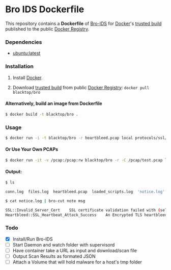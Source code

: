 Bro IDS Dockerfile
=============

This repository contains a **Dockerfile** of [Bro-IDS](http://www.bro.org/index.html) for [Docker](https://www.docker.io/)'s [trusted build](https://index.docker.io/u/blacktop/bro/) published to the public [Docker Registry](https://index.docker.io/).

### Dependencies

* [ubuntu:latest](https://index.docker.io/_/ubuntu/)


### Installation

1. Install [Docker](https://www.docker.io/).

2. Download [trusted build](https://index.docker.io/u/blacktop/bro/) from public [Docker Registry](https://index.docker.io/): `docker pull blacktop/bro`

#### Alternatively, build an image from Dockerfile
```bash
$ docker build -t blacktop/bro .
```
### Usage
```bash
$ docker run -i -t blacktop/bro -r heartbleed.pcap local protocols/ssl/heartbleed.bro
```
#### Or Use Your Own PCAPs
```bash
$ docker run -it -v /pcap:/pcap:rw blacktop/bro -r -C /pcap/test.pcap local
```
#### Output:
```bash
$ ls

conn.log  files.log  heartbleed.pcap  loaded_scripts.log  'notice.log'  packet_filter.log  ssl.log  x509.log

$ cat notice.log | bro-cut note msg

SSL::Invalid_Server_Cert	SSL certificate validation failed with (self signed certificate)
Heartbleed::SSL_Heartbeat_Attack_Success	An Encrypted TLS heartbleed attack was probably detected! First packet client record length 32, first packet server record length 16416
```
### Todo
- [x] Install/Run Bro-IDS
- [ ] Start Daemon and watch folder with supervisord
- [ ] Have container take a URL as input and download/scan file
- [ ] Output Scan Results as formated JSON
- [ ] Attach a Volume that will hold malware for a host's tmp folder
